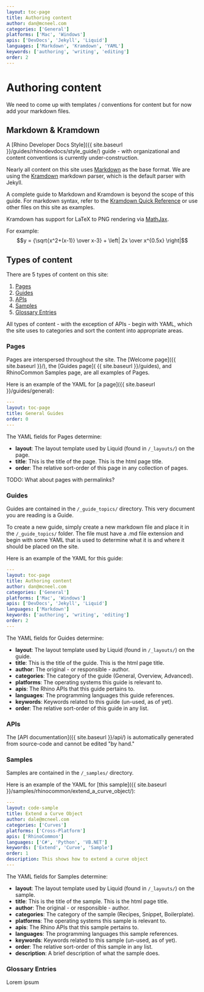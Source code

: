 ```yaml
---
layout: toc-page
title: Authoring content
author: dan@mcneel.com
categories: ['General']
platforms: ['Mac', 'Windows']
apis: ['DevDocs', 'Jekyll', 'Liquid']
languages: ['Markdown', 'Kramdown', 'YAML']
keywords: ['authoring', 'writing', 'editing']
order: 2
---
```


# Authoring content

We need to come up with templates / conventions for content but for now add your markdown files.


## Markdown & Kramdown

A [Rhino Developer Docs Style]({{ site.baseurl }}/guides/rhinodevdocs/style_guide/) guide - with organizational and content conventions is currently under-construction.

Nearly all content on this site uses [Markdown](http://daringfireball.net/projects/markdown/basics) as the base format.  We are using the [Kramdown](http://kramdown.gettalong.org/quickref.html) markdown parser, which is the default parser with Jekyll.

A complete guide to Markdown and Kramdown is beyond the scope of this guide.  For markdown syntax, refer to the [Kramdown Quick Reference](http://kramdown.gettalong.org/quickref.html) or use other files on this site as examples.

Kramdown has support for LaTeX to PNG rendering via [MathJax](http://www.mathjax.org/).  

For example:  
$$y = {\sqrt{x^2+(x-1)} \over x-3} + \left| 2x \over x^{0.5x} \right|$$  


## Types of content

There are 5 types of content on this site:

 1. [Pages](#pages)
 1. [Guides](#guides)
 1. [APIs](#apis)
 1. [Samples](#samples)
 1. [Glossary Entries](#glossary_entries)

All types of content - with the exception of APIs - begin with YAML, which the site uses to categories and sort the content into appropriate areas.


### Pages <a id="pages"></a>

Pages are interspersed throughout the site.  The [Welcome page]({{ site.baseurl }}/), the [Guides page]( {{ site.baseurl }}/guides), and RhinoCommon Samples page, are all examples of Pages.

Here is an example of the YAML for [a page]({{ site.baseurl }}/guides/general):

```yaml
---
layout: toc-page
title: General Guides
order: 0
---
```

The YAML fields for Pages determine:

* **layout**: The layout template used by Liquid (found in `/_layouts/`) on the page.
* **title**: This is the title of the page.  This is the html page title.
* **order**: The relative sort-order of this page in any collection of pages.

TODO: What about pages with permalinks?

### Guides <a id="guides"></a>

Guides are contained in the `/_guide_topics/` directory.  This very document you are reading is a Guide.

To create a new guide, simply create a new markdown file and place it in the `/_guide_topics/` folder.  The file must have a .md file extension and begin with some YAML that is used to determine what it is and where it should be placed on the site.

Here is an example of the YAML for this guide:

```yaml
---
layout: toc-page
title: Authoring content
author: dan@mcneel.com
categories: ['General']
platforms: ['Mac', 'Windows']
apis: ['DevDocs', 'Jekyll', 'Liquid']
languages: ['Markdown']
keywords: ['authoring', 'writing', 'editing']
order: 2
---
```

The YAML fields for Guides determine:

* **layout**: The layout template used by Liquid (found in `/_layouts/`) on the guide.
* **title**: This is the title of the guide.  This is the html page title.
* **author**: The original - or responsible - author.
* **categories**: The category of the guide (General, Overview, Advanced).
* **platforms**: The operating systems this guide is relevant to.
* **apis**: The Rhino APIs that this guide pertains to.
* **languages**: The programming languages this guide references.
* **keywords**: Keywords related to this guide (un-used, as of yet).
* **order**: The relative sort-order of this guide in any list.


### APIs <a id="apis"></a>

The [API documentation]({{ site.baseurl }}/api/) is automatically generated from source-code and cannot be edited "by hand."

### Samples <a id="samples"></a>

Samples are contained in the `/_samples/` directory.

Here is an example of the YAML for [this sample]({{ site.baseurl }}/samples/rhinocommon/extend_a_curve_object/):

```yaml
---
layout: code-sample
title: Extend a Curve Object
author: dale@mcneel.com
categories: ['Curves']
platforms: ['Cross-Platform']
apis: ['RhinoCommon']
languages: ['C#', 'Python', 'VB.NET']
keywords: ['Extend', 'Curve', 'Sample']
order: 1
description: This shows how to extend a curve object
---
```

The YAML fields for Samples determine:

* **layout**: The layout template used by Liquid (found in `/_layouts/`) on the sample.
* **title**: This is the title of the sample.  This is the html page title.
* **author**: The original - or responsible - author.
* **categories**: The category of the sample (Recipes, Snippet, Boilerplate).
* **platforms**: The operating systems this sample is relevant to.
* **apis**: The Rhino APIs that this sample pertains to.
* **languages**: The programming languages this sample references.
* **keywords**: Keywords related to this sample (un-used, as of yet).
* **order**: The relative sort-order of this sample in any list.
* **description**: A brief description of what the sample does.

### Glossary Entries <a id="glossary_entries"></a>

Lorem ipsum
